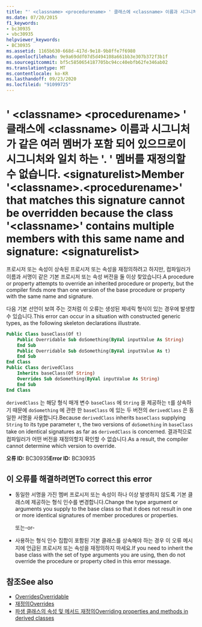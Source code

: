 ```yaml
---
title: "' <classname> <procedurename> ' 클래스에 <classname> 이름과 시그니처가 같은 여러 멤버가 포함 되어 있으므로이 시그니처와 일치 하는 '. ' 멤버를 재정의할 수 없습니다. <signaturelist>"
ms.date: 07/20/2015
f1_keywords:
- bc30935
- vbc30935
helpviewer_keywords:
- BC30935
ms.assetid: 1165b630-668d-417d-9e18-9b8ffe7f6980
ms.openlocfilehash: 9e9a69ddf07d5d494108a661bb3e307b372f3b1f
ms.sourcegitcommit: bf5c5850654187705bc94cc40ebfb62fe346ab02
ms.translationtype: MT
ms.contentlocale: ko-KR
ms.lasthandoff: 09/23/2020
ms.locfileid: "91099725"
---
```

# <a name="member-classnameprocedurename-that-matches-this-signature-cannot-be-overridden-because-the-class-classname-contains-multiple-members-with-this-same-name-and-signature-signaturelist"></a><span data-ttu-id="71304-102">' \<classname> \<procedurename> ' 클래스에 \<classname> 이름과 시그니처가 같은 여러 멤버가 포함 되어 있으므로이 시그니처와 일치 하는 '. ' 멤버를 재정의할 수 없습니다. \<signaturelist></span><span class="sxs-lookup"><span data-stu-id="71304-102">Member '\<classname>.\<procedurename>' that matches this signature cannot be overridden because the class '\<classname>' contains multiple members with this same name and signature: \<signaturelist></span></span>

<span data-ttu-id="71304-103">프로시저 또는 속성이 상속된 프로시저 또는 속성을 재정의하려고 하지만, 컴파일러가 이름과 서명이 같은 기본 프로시저 또는 속성 버전을 둘 이상 찾았습니다.</span><span class="sxs-lookup"><span data-stu-id="71304-103">A procedure or property attempts to override an inherited procedure or property, but the compiler finds more than one version of the base procedure or property with the same name and signature.</span></span>  
  
 <span data-ttu-id="71304-104">다음 기본 선언이 보여 주는 것처럼 이 오류는 생성된 제네릭 형식이 있는 경우에 발생할 수 있습니다.</span><span class="sxs-lookup"><span data-stu-id="71304-104">This error can occur in a situation with constructed generic types, as the following skeleton declarations illustrate.</span></span>  
  
```vb  
Public Class baseClass(Of t)  
    Public Overridable Sub doSomething(ByVal inputValue As String)  
    End Sub  
    Public Overridable Sub doSomething(ByVal inputValue As t)  
    End Sub  
End Class  
Public Class derivedClass  
    Inherits baseClass(Of String)  
    Overrides Sub doSomething(ByVal inputValue As String)  
    End Sub  
End Class  
```  
  
 <span data-ttu-id="71304-105">`derivedClass` 는 해당 형식 매개 변수 `baseClass` 에 `String` 을 제공하는 `t`를 상속하기 때문에 `doSomething` 에 관한 한 `baseClass` 에 있는 두 버전의 `derivedClass` 은 동일한 서명을 사용합니다.</span><span class="sxs-lookup"><span data-stu-id="71304-105">Because `derivedClass` inherits `baseClass` supplying `String` to its type parameter `t`, the two versions of `doSomething` in `baseClass` take on identical signatures as far as `derivedClass` is concerned.</span></span> <span data-ttu-id="71304-106">결과적으로 컴파일러가 어떤 버전을 재정의할지 확인할 수 없습니다.</span><span class="sxs-lookup"><span data-stu-id="71304-106">As a result, the compiler cannot determine which version to override.</span></span>  
  
 <span data-ttu-id="71304-107">**오류 ID:** BC30935</span><span class="sxs-lookup"><span data-stu-id="71304-107">**Error ID:** BC30935</span></span>  
  
## <a name="to-correct-this-error"></a><span data-ttu-id="71304-108">이 오류를 해결하려면</span><span class="sxs-lookup"><span data-stu-id="71304-108">To correct this error</span></span>  
  
- <span data-ttu-id="71304-109">동일한 서명을 가진 멤버 프로시저 또는 속성이 하나 이상 발생하지 않도록 기본 클래스에 제공하는 형식 인수를 변경합니다.</span><span class="sxs-lookup"><span data-stu-id="71304-109">Change the type argument or arguments you supply to the base class so that it does not result in one or more identical signatures of member procedures or properties.</span></span>  
  
     <span data-ttu-id="71304-110">또는</span><span class="sxs-lookup"><span data-stu-id="71304-110">-or-</span></span>  
  
- <span data-ttu-id="71304-111">사용하는 형식 인수 집합이 포함된 기본 클래스를 상속해야 하는 경우 이 오류 메시지에 언급된 프로시저 또는 속성을 재정의하지 마세요.</span><span class="sxs-lookup"><span data-stu-id="71304-111">If you need to inherit the base class with the set of type arguments you are using, then do not override the procedure or property cited in this error message.</span></span>  
  
## <a name="see-also"></a><span data-ttu-id="71304-112">참조</span><span class="sxs-lookup"><span data-stu-id="71304-112">See also</span></span>

- [<span data-ttu-id="71304-113">Overrides</span><span class="sxs-lookup"><span data-stu-id="71304-113">Overridable</span></span>](../language-reference/modifiers/overridable.md)
- [<span data-ttu-id="71304-114">재정의</span><span class="sxs-lookup"><span data-stu-id="71304-114">Overrides</span></span>](../language-reference/modifiers/overrides.md)
- [<span data-ttu-id="71304-115">파생 클래스의 속성 및 메서드 재정의</span><span class="sxs-lookup"><span data-stu-id="71304-115">Overriding properties and methods in derived classes</span></span>](../programming-guide/language-features/objects-and-classes/inheritance-basics.md#overriding-properties-and-methods-in-derived-classes)
